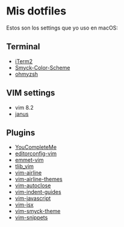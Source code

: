 # Mis dotfiles
Estos son los settings que yo uso en macOS:

## Terminal
* [iTerm2](https://www.iterm2.com)
* [Smyck-Color-Scheme](https://github.com/hukl/Smyck-Color-Scheme)
* [ohmyzsh
](https://github.com/robbyrussell/oh-my-zsh)

## VIM settings
* vim 8.2
* [janus](https://github.com/carlhuda/janus)

## Plugins
* [YouCompleteMe](https://github.com/ycm-core/YouCompleteMe)
* [editorconfig-vim](https://github.com/editorconfig/editorconfig-vim.git)
* [emmet-vim](https://github.com/mattn/emmet-vim.git)
* [tlib_vim](https://github.com/tomtom/tlib_vim)
* [vim-airline](https://github.com/vim-airline/vim-airline.git)
* [vim-airline-themes](https://github.com/vim-airline/vim-airline-themes.git)
* [vim-autoclose](https://github.com/spf13/vim-autoclose.git)
* [vim-indent-guides](https://github.com/nathanaelkane/vim-indent-guides)
* [vim-javascript](https://github.com/pangloss/vim-javascript)
* [vim-jsx](https://github.com/mxw/vim-jsx/tree/5b968dfa512c57c38ad7fe420f3e8ab75a73949a)
* [vim-smyck-theme](https://github.com/montalvomiguelo/vim-smyck-theme.git)
* [vim-snippets](https://github.com/honza/vim-snippets)
